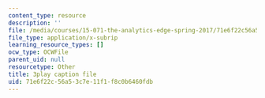 ```yaml
---
content_type: resource
description: ''
file: /media/courses/15-071-the-analytics-edge-spring-2017/71e6f22c56a53c7e11f1f8c0b6460fdb_f-EN4QySwAs.srt
file_type: application/x-subrip
learning_resource_types: []
ocw_type: OCWFile
parent_uid: null
resourcetype: Other
title: 3play caption file
uid: 71e6f22c-56a5-3c7e-11f1-f8c0b6460fdb
---
```

